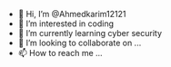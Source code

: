 - 👋 Hi, I’m @Ahmedkarim12121
- 👀 I’m interested in coding 
- 🌱 I’m currently learning cyber security 
- 💞️ I’m looking to collaborate on ...
- 📫 How to reach me ...

<!---
Ahmedkarim12121/Ahmedkarim12121 is a ✨ special ✨ repository because its `README.md` (this file) appears on your GitHub profile.
You can click the Preview link to take a look at your changes.
--->
